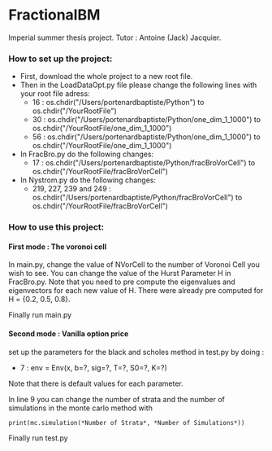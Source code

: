 # FractionalBM

Imperial summer thesis project. Tutor : Antoine (Jack) Jacquier.

### How to set up the project:

 * First, download the whole project to a new root file.
 * Then in the LoadDataOpt.py file please change the following lines with your root file adress:
   * 16 : os.chdir("/Users/portenardbaptiste/Python") to os.chdir("/YourRootFile")
   * 30 : os.chdir("/Users/portenardbaptiste/Python/one_dim_1_1000") to os.chdir("/YourRootFile/one_dim_1_1000")
   * 56 : os.chdir("/Users/portenardbaptiste/Python/one_dim_1_1000") to os.chdir("/YourRootFile/one_dim_1_1000")
 * In FracBro.py do the following changes:
   * 17 : os.chdir("/Users/portenardbaptiste/Python/fracBroVorCell") to os.chdir("/YourRootFile/fracBroVorCell")
 * In Nystrom.py do the following changes:
   * 219, 227, 239 and 249 : os.chdir("/Users/portenardbaptiste/Python/fracBroVorCell") to os.chdir("/YourRootFile/fracBroVorCell")

### How to use this project:
#### First mode : The voronoi cell
In main.py, change the value of NVorCell to the number of Voronoi Cell you wish to see.
You can change the value of the Hurst Parameter H in FracBro.py. Note that you need to pre compute the eigenvalues and eigenvectors for each new value of H. There were already pre computed for H = {0.2, 0.5, 0.8}.

Finally run main.py

#### Second mode : Vanilla option price
set up the parameters for the black and scholes method in test.py by doing :
* 7 : env = Env(x, b=?, sig=?, T=?, S0=?, K=?)

Note that there is default values for each parameter.

In line 9 you can change the number of strata and the number of simulations in the monte carlo method with
```pyhton
print(mc.simulation(*Number of Strata*, *Number of Simulations*))
```

Finally run test.py